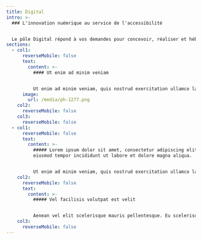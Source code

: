 ```yaml
---
title: Digital
intro: >-
  ### L'innovation nuémrique au service de l'accessibilité


  Le pôle Digital répond à vos demandes pour concevoir, réaliser et héberger vos applications numériques. Notre point fort : une expertise en accessibilité numérique. Nous imaginons des dispositifs universels en matière de solution numérique d’accessibilité.
sections:
  - col1:
      reverseMobile: false
      text:
        content: >-
          #### Ut enim ad minim veniam


          Ut enim ad minim veniam, quis nostrud exercitation ullamco laboris nisi ut aliquip ex ea commodo consequat. Duis aute irure dolor in reprehenderit in voluptate velit esse cillum dolore eu fugiat nulla pariatur. Excepteur sint occaecat cupidatat non proident, sunt in culpa qui officia deserunt mollit anim id est laborum.
      image:
        url: /media/ph-1277.png
    col2:
      reverseMobile: false
    col3:
      reverseMobile: false
  - col1:
      reverseMobile: false
      text:
        content: >-
          ##### Lorem ipsum dolor sit amet, consectetur adipiscing elit, sed do
          eiusmod tempor incididunt ut labore et dolore magna aliqua.


          Ut enim ad minim veniam, quis nostrud exercitation ullamco laboris nisi ut aliquip ex ea commodo consequat. Duis aute irure dolor in reprehenderit in voluptate velit esse cillum dolore eu fugiat nulla pariatur. Excepteur sint occaecat cupidatat non proident, sunt in culpa qui officia deserunt mollit anim id est laborum.
    col2:
      reverseMobile: false
      text:
        content: >-
          ##### Vel facilisis volutpat est velit


          Aenean vel elit scelerisque mauris pellentesque. Eu scelerisque felis imperdiet proin fermentum leo vel orci porta. Aenean pharetra magna ac placerat. Tempus iaculis urna id volutpat lacus. Nibh nisl condimentum id venenatis a condimentum vitae sapien. Felis eget velit aliquet sagittis id consectetur purus ut faucibus. Nisl tincidunt eget nullam non nisi est sit amet facilisis. Volutpat blandit aliquam etiam erat velit. In nulla posuere sollicitudin aliquam ultrices. Sed ullamcorper morbi tincidunt ornare massa eget egestas purus. Malesuada bibendum arcu vitae elementum curabitur.
    col3:
      reverseMobile: false
---
```

